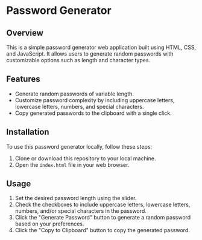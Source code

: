 # Password Generator

## Overview
This is a simple password generator web application built using HTML, CSS, and JavaScript. It allows users to generate random passwords with customizable options such as length and character types.

## Features
- Generate random passwords of variable length.
- Customize password complexity by including uppercase letters, lowercase letters, numbers, and special characters.
- Copy generated passwords to the clipboard with a single click.



## Installation
To use this password generator locally, follow these steps:
1. Clone or download this repository to your local machine.
2. Open the `index.html` file in your web browser.

## Usage
1. Set the desired password length using the slider.
2. Check the checkboxes to include uppercase letters, lowercase letters, numbers, and/or special characters in the password.
3. Click the "Generate Password" button to generate a random password based on your preferences.
4. Click the "Copy to Clipboard" button to copy the generated password.


